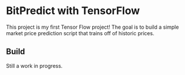 # BitPredict with TensorFlow

This project is my first Tensor Flow project!  The goal is to build a simple market price prediction script that trains off of historic prices. 

## Build 

Still a work in progress.
